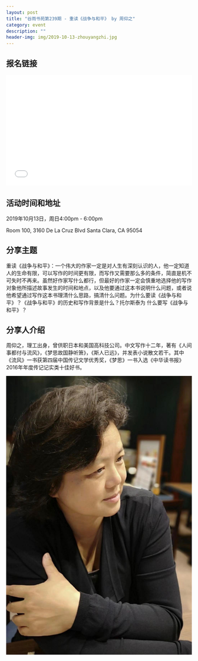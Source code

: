 ```yaml
---
layout: post
title: "谷雨书苑第239期 - 重读《战争与和平》 by 周仰之"
category: event
description: ""
header-img: img/2019-10-13-zhouyangzhi.jpg
---
```


## 报名链接
<div style="width:100%; text-align:left;" ><iframe src="//eventbrite.com/tickets-external?eid=75631890019&ref=etckt" frameborder="0" height="300" width="100%" vspace="0" hspace="0" marginheight="5" marginwidth="5" scrolling="auto" allowtransparency="true"></iframe></div>

## 活动时间和地址
2019年10月13日，周日4:00pm - 6:00pm

Room 100, 3160 De La Cruz Blvd Santa Clara, CA 95054

## 分享主题
重读《战争与和平》：一个伟大的作家一定是对人生有深刻认识的人，他一定知道人的生命有限，可以写作的时间更有限，而写作又需要那么多的条件，简直是机不可失时不再来。虽然好作家写什么都行，但最好的作家一定会慎重地选择他的写作对象他所描述故事发生的时间和地点，以及他要通过这本书说明什么问题，或者说他希望通过写作这本书理清什么思路，搞清什么问题。为什么要读《战争与和平》？《战争与和平》的历史和写作背景是什么？托尔斯泰为 什么要写《战争与和平》？

## 分享人介绍
周仰之，理工出身，曾供职日本和美国高科技公司。中文写作十二年，著有《人间事都付与流风》，《梦思故国静听箫》，《斯人已远》，并发表小说散文若干。其中《流风》一书获第四届中国传记文学优秀奖，《梦思》一书入选《中华读书报》2016年年度传记记实类十佳好书。

![img](/img/2019-10-13-zhouyangzhi-2.jpg)
